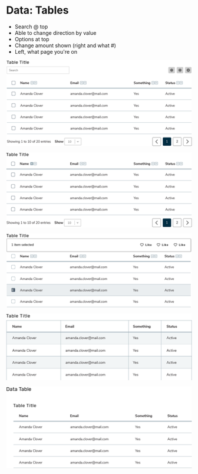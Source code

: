 # Data: Tables

* Search @ top
* Able to change direction by value
* Options at top
* Change amount shown \(right and what \#\)
* Left, what page you're on

![](.gitbook/assets/asset-21-2x%20%281%29.png)



![](.gitbook/assets/asset-22-2x.png)

![](.gitbook/assets/asset-23-2x.png)

![](.gitbook/assets/asset-24-2x.png)

![](.gitbook/assets/asset-25-2x.png)

